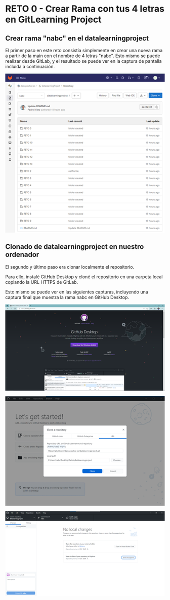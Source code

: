 # RETO 0 - Crear Rama con tus 4 letras en GitLearning Project

## Crear rama "nabc" en el datalearningproject

El primer paso en este reto consistía simplemente en crear una nueva rama a partir de la main con el nombre de 4 letras "nabc". Esto mismo se puede realizar desde GitLab, y el resultado se puede ver en la captura de pantalla incluída a continuación.

![Captura rama "nabc"](reto0_1.png)

## Clonado de datalearningproject en nuestro ordenador

El segundo y último paso era clonar localmente el repositorio.

Para ello, instalé GitHub Desktop y cloné el repositorio en una carpeta local copiando la URL HTTPS de GitLab.

Esto mismo se puede ver en las siguientes capturas, incluyendo una captura final que muestra la rama nabc en GitHub Desktop.

![Captura web GitHub Desktop](reto0_2.png)

![Captura clonado de repositorio desde GitHub Desktop](reto0_3.png)

![Captura rama "nabc" vista en GitHub Desktop](reto0_4.png)
